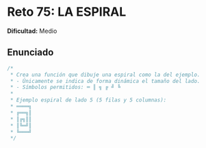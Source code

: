 # Reto 75: LA ESPIRAL

**Dificultad:** Medio

## Enunciado

```Javascript
/*
 * Crea una función que dibuje una espiral como la del ejemplo.
 * - Únicamente se indica de forma dinámica el tamaño del lado.
 * - Símbolos permitidos: ═ ║ ╗ ╔ ╝ ╚
 *
 * Ejemplo espiral de lado 5 (5 filas y 5 columnas):
 * ════╗
 * ╔══╗║
 * ║╔╗║║
 * ║╚═╝║
 * ╚═══╝
 */
```
